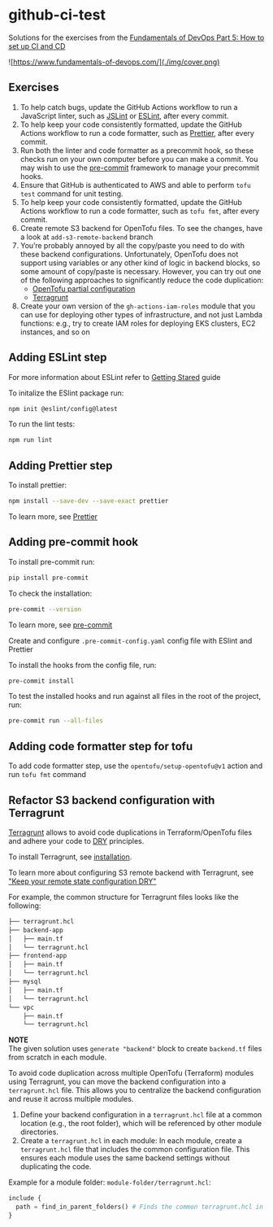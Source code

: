 # github-ci-test

Solutions for the exercises from the [Fundamentals of DevOps Part 5: How to set up CI and CD ](https://www.gruntwork.io/fundamentals-of-devops/setup-ci-cd#how_to_set_up_ci_cd)

![https://www.fundamentals-of-devops.com/](./img/cover.png)

## Exercises

1. To help catch bugs, update the GitHub Actions workflow to run a JavaScript linter, such as [JSLint](https://www.jslint.com/) or [ESLint](https://eslint.org/), after every commit.
2. To help keep your code consistently formatted, update the GitHub Actions workflow to run a code formatter, such as [Prettier](https://prettier.io/), after every commit.
3. Run both the linter and code formatter as a precommit hook, so these checks run on your own computer before you can make a commit. You may wish to use the [pre-commit](https://pre-commit.com/) framework to manage your precommit hooks.
4. Ensure that GitHub is authenticated to AWS and able to perform `tofu test` command for unit testing.
5. To help keep your code consistently formatted, update the GitHub Actions workflow to run a code formatter, such as `tofu fmt`, after every commit.
6. Create remote S3 backend for OpenTofu files. To see the changes, have a look at `add-s3-remote-backend` branch
7. You’re probably annoyed by all the copy/paste you need to do with these backend configurations. Unfortunately, OpenTofu does not support using variables or any other kind of logic in backend blocks, so some amount of copy/paste is necessary. However, you can try out one of the following approaches to significantly reduce the code duplication:
   - [OpenTofu partial configuration](https://opentofu.org/docs/language/settings/backends/configuration/#partial-configuration)
   - [Terragrunt](https://terragrunt.gruntwork.io/)
8. Create your own version of the `gh-actions-iam-roles` module that you can use for deploying other types of infrastructure, and not just Lambda functions: e.g., try to create IAM roles for deploying EKS clusters, EC2 instances, and so on

## Adding ESLint step

For more information about ESLint refer to [Getting Stared](https://eslint.org/docs/latest/use/getting-started) guide

To initalize the ESlint package run:

```bash
npm init @eslint/config@latest
```

To run the lint tests:

```bash
npm run lint
```

## Adding Prettier step

To install prettier:

```bash
npm install --save-dev --save-exact prettier
```

To learn more, see [Prettier](https://prettier.io/docs/en/install)

## Adding pre-commit hook

To install pre-commit run:

```bash
pip install pre-commit
```

To check the installation:

```bash
pre-commit --version
```

To learn more, see [pre-commit](https://pre-commit.com/#install)

Create and configure `.pre-commit-config.yaml` config file with ESlint and Prettier

To install the hooks from the config file, run:

```bash
pre-commit install
```

To test the installed hooks and run against all files in the root of the project, run:

```bash
pre-commit run --all-files
```

## Adding code formatter step for tofu

To add code formatter step, use the `opentofu/setup-opentofu@v1` action and run `tofu fmt` command

## Refactor S3 backend configuration with Terragrunt

[Terragrunt](https://terragrunt.gruntwork.io/) allows to avoid code duplications in Terraform/OpenTofu files and adhere your code to [DRY](https://en.wikipedia.org/wiki/Don%27t_repeat_yourself) principles.

To install Terragrunt, see [installation](https://terragrunt.gruntwork.io/docs/getting-started/install/).

To learn more about configuring S3 remote backend with Terragrunt, see ["Keep your remote state configuration DRY"](https://terragrunt.gruntwork.io/docs/features/keep-your-remote-state-configuration-dry/)

For example, the common structure for Terragrunt files looks like the following:

```bash
├── terragrunt.hcl
├── backend-app
│   ├── main.tf
│   └── terragrunt.hcl
├── frontend-app
│   ├── main.tf
│   └── terragrunt.hcl
├── mysql
│   ├── main.tf
│   └── terragrunt.hcl
└── vpc
    ├── main.tf
    └── terragrunt.hcl
```

**NOTE**  
The given solution uses `generate "backend"` block to create `backend.tf` files from scratch in each module.

To avoid code duplication across multiple OpenTofu (Terraform) modules using Terragrunt, you can move the backend configuration into a `terragrunt.hcl` file. This allows you to centralize the backend configuration and reuse it across multiple modules.

1. Define your backend configuration in a `terragrunt.hcl` file at a common location (e.g., the root folder), which will be referenced by other module directories.
2. Create a `terragrunt.hcl` in each module: In each module, create a `terragrunt.hcl` file that includes the common configuration file. This ensures each module uses the same backend settings without duplicating the code.

Example for a module folder: `module-folder/terragrunt.hcl`:

```terraform
include {
  path = find_in_parent_folders() # Finds the common terragrunt.hcl in the parent folder
}
```
